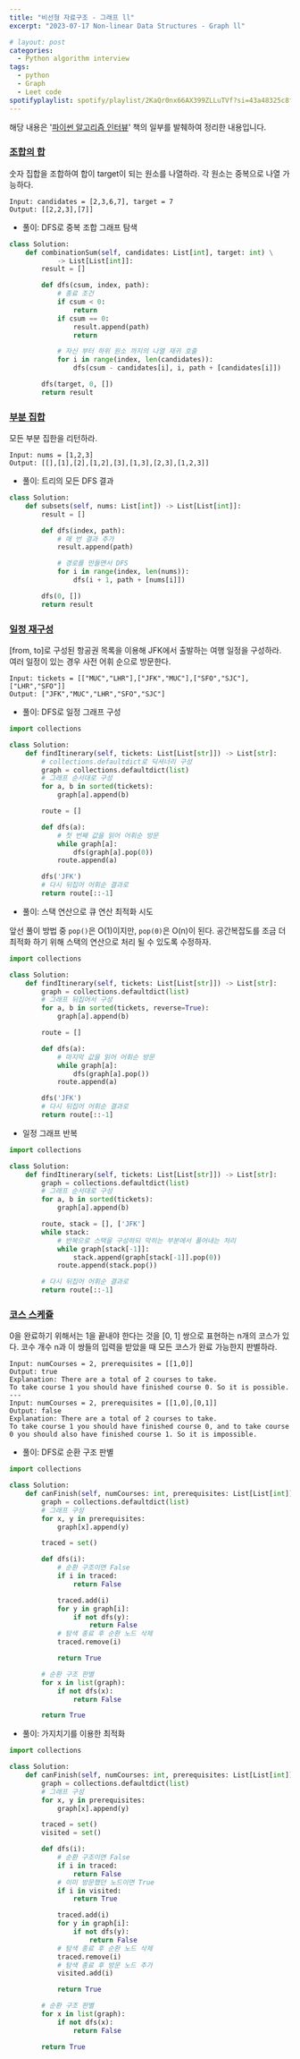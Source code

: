 ```yaml
---
title: "비선형 자료구조 - 그래프 ll"
excerpt: "2023-07-17 Non-linear Data Structures - Graph ll"

# layout: post
categories:
  - Python algorithm interview
tags:
  - python
  - Graph
  - Leet code
spotifyplaylist: spotify/playlist/2KaQr0nx66AX399ZLLuTVf?si=43a48325c8fc4b16
---
```

해당 내용은 '[파이썬 알고리즘 인터뷰](https://product.kyobobook.co.kr/detail/S000001932748)' 책의 일부를 발췌하여 정리한 내용입니다.

### [조합의 합](https://leetcode.com/problems/combination-sum/description/)

숫자 집합을 조합하여 합이 target이 되는 원소를 나열하라. 각 원소는 중복으로 나열 가능하다.

```
Input: candidates = [2,3,6,7], target = 7
Output: [[2,2,3],[7]]
```

- 풀이: DFS로 중복 조합 그래프 탐색

```python
class Solution:
    def combinationSum(self, candidates: List[int], target: int) \
            -> List[List[int]]:
        result = []

        def dfs(csum, index, path):
            # 종료 조건
            if csum < 0:
                return
            if csum == 0:
                result.append(path)
                return

            # 자신 부터 하위 원소 까지의 나열 재귀 호출
            for i in range(index, len(candidates)):
                dfs(csum - candidates[i], i, path + [candidates[i]])

        dfs(target, 0, [])
        return result
```

### [부분 집합](https://leetcode.com/problems/subsets/)

모든 부분 집한을 리턴하라.

```
Input: nums = [1,2,3]
Output: [[],[1],[2],[1,2],[3],[1,3],[2,3],[1,2,3]]
```

- 풀이: 트리의 모든 DFS 결과

```python
class Solution:
    def subsets(self, nums: List[int]) -> List[List[int]]:
        result = []

        def dfs(index, path):
            # 매 번 결과 추가
            result.append(path)

            # 경로를 만들면서 DFS
            for i in range(index, len(nums)):
                dfs(i + 1, path + [nums[i]])

        dfs(0, [])
        return result
```

### [일정 재구성](https://leetcode.com/problems/reconstruct-itinerary/)

[from, to]로 구성된 항공권 목록을 이용해 JFK에서 출발하는 여행 일정을 구성하라. 여러 일정이 있는 경우 사전 어휘 순으로 방문한다.

```
Input: tickets = [["MUC","LHR"],["JFK","MUC"],["SFO","SJC"],["LHR","SFO"]]
Output: ["JFK","MUC","LHR","SFO","SJC"]
```

- 풀이: DFS로 일정 그래프 구성

```python
import collections

class Solution:
    def findItinerary(self, tickets: List[List[str]]) -> List[str]:
        # collections.defaultdict로 딕셔너리 구성
        graph = collections.defaultdict(list)
        # 그래프 순서대로 구성
        for a, b in sorted(tickets):
            graph[a].append(b)

        route = []

        def dfs(a):
            # 첫 번째 값을 읽어 어휘순 방문
            while graph[a]:
                dfs(graph[a].pop(0))
            route.append(a)

        dfs('JFK')
        # 다시 뒤집어 어휘순 결과로
        return route[::-1]
```

- 풀이: 스택 연산으로 큐 연산 최적화 시도

앞선 풀이 방법 중 `pop()`은 O(1)이지만, `pop(0)`은 O(n)이 된다. 공간복잡도를 조금 더 최적화 하기 위해 스택의 연산으로 처리 될 수 있도록 수정하자.

```python
import collections

class Solution:
    def findItinerary(self, tickets: List[List[str]]) -> List[str]:
        graph = collections.defaultdict(list)
        # 그래프 뒤집어서 구성
        for a, b in sorted(tickets, reverse=True):
            graph[a].append(b)

        route = []

        def dfs(a):
            # 마지막 값을 읽어 어휘순 방문
            while graph[a]:
                dfs(graph[a].pop())
            route.append(a)

        dfs('JFK')
        # 다시 뒤집어 어휘순 결과로
        return route[::-1]
```

- 일정 그래프 반복

```python
import collections

class Solution:
    def findItinerary(self, tickets: List[List[str]]) -> List[str]:
        graph = collections.defaultdict(list)
        # 그래프 순서대로 구성
        for a, b in sorted(tickets):
            graph[a].append(b)

        route, stack = [], ['JFK']
        while stack:
            # 반복으로 스택을 구성하되 막히는 부분에서 풀어내는 처리
            while graph[stack[-1]]:
                stack.append(graph[stack[-1]].pop(0))
            route.append(stack.pop())

        # 다시 뒤집어 어휘순 결과로
        return route[::-1]
```

### [코스 스케쥴](https://leetcode.com/problems/course-schedule/)

0을 완료하기 위해서는 1을 끝내야 한다는 것을 [0, 1] 쌍으로 표현하는 n개의 코스가 있다. 코수 개수 n과 이 쌍들의 입력을 받았을 때 모든 코스가 완료 가능한지 판별하라.

```
Input: numCourses = 2, prerequisites = [[1,0]]
Output: true
Explanation: There are a total of 2 courses to take.
To take course 1 you should have finished course 0. So it is possible.
---
Input: numCourses = 2, prerequisites = [[1,0],[0,1]]
Output: false
Explanation: There are a total of 2 courses to take. 
To take course 1 you should have finished course 0, and to take course 0 you should also have finished course 1. So it is impossible.
```

- 풀이: DFS로 순환 구조 판별

```python
import collections

class Solution:
    def canFinish(self, numCourses: int, prerequisites: List[List[int]]) -> bool:
        graph = collections.defaultdict(list)
        # 그래프 구성
        for x, y in prerequisites:
            graph[x].append(y)

        traced = set()

        def dfs(i):
            # 순환 구조이면 False
            if i in traced:
                return False

            traced.add(i)
            for y in graph[i]:
                if not dfs(y):
                    return False
            # 탐색 종료 후 순환 노드 삭제
            traced.remove(i)

            return True

        # 순환 구조 판별
        for x in list(graph):
            if not dfs(x):
                return False

        return True
```

- 풀이: 가지치기를 이용한 최적화

```python
import collections

class Solution:
    def canFinish(self, numCourses: int, prerequisites: List[List[int]]) -> bool:
        graph = collections.defaultdict(list)
        # 그래프 구성
        for x, y in prerequisites:
            graph[x].append(y)

        traced = set()
        visited = set()

        def dfs(i):
            # 순환 구조이면 False
            if i in traced:
                return False
            # 이미 방문했던 노드이면 True
            if i in visited:
                return True

            traced.add(i)
            for y in graph[i]:
                if not dfs(y):
                    return False
            # 탐색 종료 후 순환 노드 삭제
            traced.remove(i)
            # 탐색 종료 후 방문 노드 추가
            visited.add(i)

            return True

        # 순환 구조 판별
        for x in list(graph):
            if not dfs(x):
                return False

        return True
```